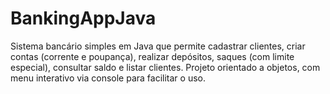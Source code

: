 # BankingAppJava
Sistema bancário simples em Java que permite cadastrar clientes, criar contas (corrente e poupança), realizar depósitos, saques (com limite especial), consultar saldo e listar clientes. Projeto orientado a objetos, com menu interativo via console para facilitar o uso.
